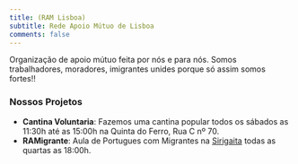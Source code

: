 ```yaml
---
title: (RAM Lisboa)
subtitle: Rede Apoio Mútuo de Lisboa 
comments: false
---
```

Organização de apoio mútuo feita por nós e para nós. Somos trabalhadores, moradores, imigrantes unides porque só assim somos fortes!!

### Nossos Projetos

* **Cantina Voluntaria**: Fazemos uma cantina popular todos os sábados as 11:30h até as 15:00h na Quinta do Ferro, Rua C nº 70.
* **RAMigrante**: Aula de Portugues com Migrantes na [Sirigaita](https://sirigaita.orghttps:/) todas as quartas as 18:00h.
